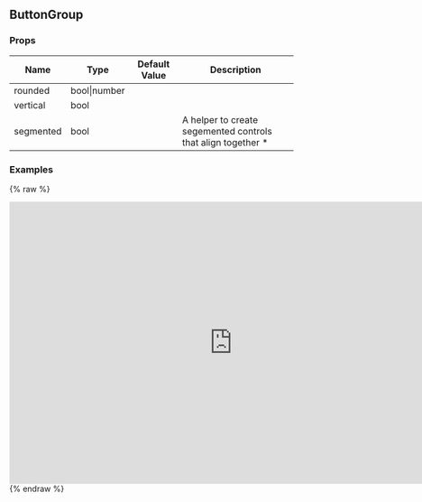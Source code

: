 ## ButtonGroup 
 

### Props
Name | Type | Default Value | Description
--- | --- | --- | --- 
rounded | bool&#124;number |   | 
vertical | bool  |   | 
segmented | bool  |   | A helper to create segemented controls that align together *
 

### Examples
{% raw %}
<iframe
        width="790"
        height="500"
        frameborder="0"
        src="https://npmcdn.com/react-native-web-player@1.2.2/index.html#width=250&vendorComponents=%5B%5B%22panza%22%2C%20%22Panza%22%2C%20%22https%3A%2F%2Frawgit.com%2Fbmcmahen%2Fpanza%2Fdocs%2Fdocs%2Fassets%2Fpanza.web.js%22%5D%5D&code=%0A%20%20import%20%7B%0A%20%20%20%20Button%2C%0A%20%20%20%20Divider%2C%0A%20%20%20%20Base%2C%0A%20%20%20%20Text%0A%20%20%7D%20from%20'panza'%0A%20%20%0A%20%20const%20examples%20%3D%20()%20%3D%3E%20%7B%0A%0Aconst%20%7B%0A%20%20ButtonGroup%2C%0A%20%20Button%0A%7D%20%3D%20Panza%0A%0Areturn%20%5B%0A%20%20%20%20%7B%0A%20%20%20%20%20%20title%3A%20'Segmented%20Controls'%2C%0A%20%20%20%20%20%20description%3A%20'iOS%20style%20segmented%20controls'%2C%0A%20%20%20%20%20%20render%3A%20()%20%3D%3E%20(%0A%20%20%20%20%20%20%20%20%3CButtonGroup%20segmented%20rounded%3D%7B5%7D%3E%0A%20%20%20%20%20%20%20%20%20%20%3CButton%20primary%3EOne%3C%2FButton%3E%0A%20%20%20%20%20%20%20%20%20%20%3CButton%20primary%20outline%20onPress%3D%7Bnoop%7D%3ETwo%3C%2FButton%3E%0A%20%20%20%20%20%20%20%20%20%20%3CButton%20primary%20outline%20onPress%3D%7Bnoop%7D%3EThree%3C%2FButton%3E%0A%20%20%20%20%20%20%20%20%3C%2FButtonGroup%3E%0A%20%20%20%20%20%20)%0A%20%20%20%20%7D%2C%0A%20%20%20%20%7B%0A%20%20%20%20%20%20title%3A%20'Segmented%20Positive'%2C%0A%20%20%20%20%20%20description%3A%20'Segmented%20controls%20with%202%20positive%20buttons'%2C%0A%20%20%20%20%20%20render%3A%20()%20%3D%3E%20(%0A%20%20%20%20%20%20%20%20%3CButtonGroup%20mt%3D%7B2%7D%20segmented%20rounded%3D%7B5%7D%3E%0A%20%20%20%20%20%20%20%20%20%20%3CButton%20positive%3EOne%3C%2FButton%3E%0A%20%20%20%20%20%20%20%20%20%20%3CButton%20positive%20outline%20onPress%3D%7Bnoop%7D%3ETwo%3C%2FButton%3E%0A%20%20%20%20%20%20%20%20%3C%2FButtonGroup%3E%0A%20%20%20%20%20%20)%0A%20%20%20%20%7D%2C%0A%20%20%20%20%7B%0A%20%20%20%20%20%20title%3A%20'Vertical%20ButtonGroup'%2C%0A%20%20%20%20%20%20render%3A%20()%20%3D%3E%20(%0A%20%20%20%20%20%20%20%20%3CButtonGroup%20mt%3D%7B2%7D%20vertical%3E%0A%20%20%20%20%20%20%20%20%20%20%3CButton%20primary%20onPress%3D%7Bnoop%7D%3EPrimary%20Vertical%3C%2FButton%3E%0A%20%20%20%20%20%20%20%20%20%20%3CButton%20transparent%20mt%3D%7B1%7D%20onPress%3D%7Bnoop%7D%3ESecondary%20Option%3C%2FButton%3E%0A%20%20%20%20%20%20%20%20%3C%2FButtonGroup%3E%0A%20%20%20%20%20%20)%0A%20%20%20%20%7D%2C%0A%20%20%20%20%7B%0A%20%20%20%20%20%20title%3A%20'Transparent%20ButtonGroup'%2C%0A%20%20%20%20%20%20render%3A%20()%20%3D%3E%20(%0A%20%20%20%20%20%20%20%20%3CButtonGroup%20py%3D%7B1%7D%3E%0A%20%20%20%20%20%20%20%20%20%20%3CButton%20small%20onPress%3D%7Bnoop%7D%20transparent%20icon%3D'ios-heart-outline'%3E%0A%20%20%20%20%20%20%20%20%20%20%20%20Like%0A%20%20%20%20%20%20%20%20%20%20%3C%2FButton%3E%0A%20%20%20%20%20%20%20%20%20%20%3CButton%20small%20onPress%3D%7Bnoop%7D%20transparent%20icon%3D'ios-text-outline'%3E%0A%20%20%20%20%20%20%20%20%20%20%20%20Comment%0A%20%20%20%20%20%20%20%20%20%20%3C%2FButton%3E%0A%20%20%20%20%20%20%20%20%20%20%3CButton%20small%20onPress%3D%7Bnoop%7D%20transparent%20icon%3D'ios-share-outline'%3E%0A%20%20%20%20%20%20%20%20%20%20%20%20Share%0A%20%20%20%20%20%20%20%20%20%20%3C%2FButton%3E%0A%20%20%20%20%20%20%20%20%3C%2FButtonGroup%3E%0A%20%20%20%20%20%20)%0A%20%20%20%20%7D%0A%20%20%5D%0A%0A%7D%0A%0A%20%20%0A%20%20import%20%7B%0A%20%20%20%20ListView%0A%20%20%7D%20from%20'react-native'%0A%0A%20%20function%20noop()%20%7B%0A%20%20%20%20console.log('button%20pressed')%0A%20%20%7D%0A%0A%20%20const%20ds%20%3D%20new%20ListView.DataSource(%7B%0A%20%20%20%20rowHasChanged%3A%20(r1%2C%20r2)%20%3D%3E%20r1%20!%3D%3D%20r2%0A%20%20%7D)%0A%0A%20%20const%20Module%20%3D%20(%7B%20examples%20%7D)%20%3D%3E%20%7B%0A%0A%20%20%20%20const%20datas%20%3D%20ds.cloneWithRows(examples)%0A%0A%20%20%20%20return%20(%0A%20%20%20%20%20%20%3CBase%0A%20%20%20%20%20%20%20%20Component%3D%7BListView%7D%0A%20%20%20%20%20%20%20%20dataSource%3D%7Bdatas%7D%0A%20%20%20%20%20%20%20%20renderRow%3D%7B(row)%20%3D%3E%20(%0A%20%20%20%20%20%20%20%20%20%20%3CBase%20mt%3D%7B1%7D%20mb%3D%7B2%7D%3E%0A%20%20%20%20%20%20%20%20%20%20%20%20%3CBase%20px%3D%7B1%7D%20mb%3D%7B2%7D%3E%0A%20%20%20%20%20%20%20%20%20%20%20%20%20%20%3CText%20bold%20fontSize%3D%7B5%7D%3E%7Brow.title%7D%3C%2FText%3E%0A%20%20%20%20%20%20%20%20%20%20%20%20%3C%2FBase%3E%0A%20%20%20%20%20%20%20%20%20%20%20%20%3CBase%20%7B...row.props%7D%3E%0A%20%20%20%20%20%20%20%20%20%20%20%20%20%20%7Brow.render()%7D%0A%20%20%20%20%20%20%20%20%20%20%20%20%3C%2FBase%3E%0A%20%20%20%20%20%20%20%20%20%20%3C%2FBase%3E%0A%20%20%20%20%20%20%20%20)%7D%0A%20%20%20%20%20%20%20%20renderSeparator%3D%7B(a%2C%20b)%20%3D%3E%20%3CDivider%20key%3D%7Ba%20%2B%20b%7D%20%2F%3E%7D%0A%20%20%20%20%20%20%2F%3E%0A%20%20%20%20)%0A%20%20%7D%0A%0A%20%20const%20App%20%3D%20()%20%3D%3E%20%3CModule%20examples%3D%7BExamples()%7D%20%2F%3E%0A%0A%20%20ReactNative.AppRegistry.registerComponent('App'%2C%20()%20%3D%3E%20App)%0A"
></iframe>
  {% endraw %}
